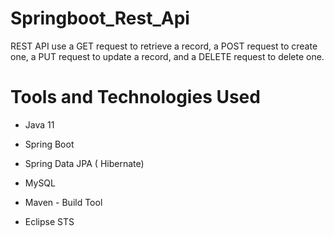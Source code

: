# Springboot_Rest_Api

REST API use a GET request to retrieve a record, a POST request to create one, a PUT request to update a record, and a DELETE request to delete one.

# Tools and Technologies Used

- Java 11

- Spring Boot

- Spring Data JPA ( Hibernate)

- MySQL

- Maven - Build Tool

- Eclipse STS

